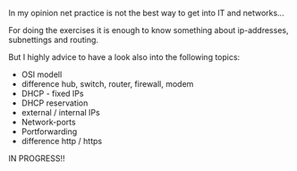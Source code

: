 In my opinion net practice is not the best way to get into IT and networks...

For doing the exercises it is enough to know something about ip-addresses, subnettings and routing.

But I highly advice to have a look also into the following topics:
- OSI modell
- difference hub, switch, router, firewall, modem
- DHCP - fixed IPs
- DHCP reservation
- external / internal IPs
- Network-ports
- Portforwarding
- difference http / https


IN PROGRESS!!